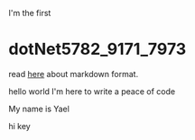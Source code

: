 I'm the first
# dotNet5782_9171_7973

read [here](https://www.markdownguide.org/basic-syntax/) about markdown format.

hello world
I'm here to write a peace of code

My name is Yael

hi key
